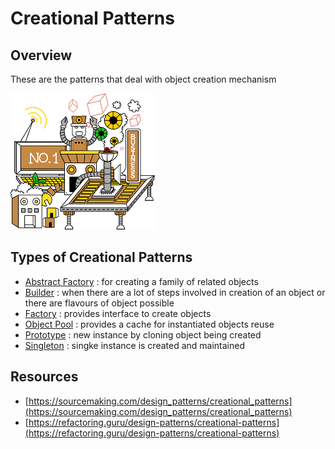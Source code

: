 # Creational Patterns

## Overview
These are the patterns that deal with object creation mechanism

![](./creational.png)

## Types of Creational Patterns
- [Abstract Factory](./AbstractFactory) : for creating a family of related objects
- [Builder](./Builder) : when there are a lot of steps involved in creation of an object or there are flavours of object possible 
- [Factory](./Factory) : provides interface to create objects
- [Object Pool](./ObjectPool) : provides a cache for instantiated objects reuse
- [Prototype](./Prototype) : new instance by cloning object being created
- [Singleton](./Singleton) : singke instance is created and maintained 

## Resources
- [https://sourcemaking.com/design_patterns/creational_patterns](https://sourcemaking.com/design_patterns/creational_patterns)
- [https://refactoring.guru/design-patterns/creational-patterns](https://refactoring.guru/design-patterns/creational-patterns)

